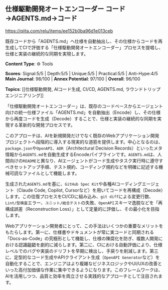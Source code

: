 ## 仕様駆動開発オートエンコーダー コード→AGENTS.md→コード

https://qiita.com/relu/items/ee152b0ba96d1e013ceb

既存コードから「AGENTS.md」へ仕様を自動抽出し、その仕様からコードを再生成してCIで評価する「仕様駆動開発オートエンコーダー」プロセスを提唱し、仕様と実装の継続的な同期を実現します。

**Content Type**: ⚙️ Tools

**Scores**: Signal:5/5 | Depth:5/5 | Unique:5/5 | Practical:5/5 | Anti-Hype:4/5
**Main Journal**: 98/100 | **Annex Potential**: 97/100 | **Overall**: 96/100

**Topics**: [[仕様駆動開発, AIコード生成, CI/CD, AGENTS.md, ラウンドトリップエンジニアリング]]

「仕様駆動開発オートエンコーダー」は、既存のコードベースからエージェント向けの統一仕様ファイル「AGENTS.md」を自動抽出（Encode）し、その仕様から再度コードを生成（Decode）することで、仕様と実装の継続的な同期を実現する革新的な開発プロセスです。

このアプローチは、AIを新規開発だけでなく既存のWebアプリケーション開発プロジェクトへ段階的に導入する現実的な道筋を提供します。中心となるのは、`package.json`や`OpenAPI`、`ADR`（Architectural Decision Records）といったメタ情報から`AGENTS.md`を自動生成するEncodeパイプラインです。`AGENTS.md`は、人間向けの`README`と異なり、AIエージェントがコード生成やタスク実行時に遵守すべきセットアップ手順、テスト規約、コーディング規約などを明確に記述する機械可読なファイルとして機能します。

生成された`AGENTS.md`を基に、`GitHub Spec Kit`や各種AIコーディングエージェント（Claude Code, Copilot, Cursorなど）を用いてコードを再構成（Decode）します。この往復プロセスをCI/CDに組み込み、`git diff`による変更行数、`Lint/型検査`エラー、`ユニット/結合テスト`の失敗、`OpenAPI`スキーマ逸脱などを「再構成誤差（Reconstruction Loss）」として定量的に評価し、その最小化を目指します。

Webアプリケーション開発者にとって、この手法はいくつかの重要なメリットをもたらします。第一に、仕様書やドキュメントが常に実コードと同期される「Docs-as-Code」の究極形として機能し、仕様の陳腐化を防ぎ、複数人開発における認識齟齬を劇的に減らします。第二に、CIにおける自動評価により、仕様レベルでのバグや実装のドリフトを早期に検出し、手戻りを削減します。第三に、定型的なコード生成やAPIクライアント生成（`OpenAPI Generator`など）を自動化することで、エンジニアはより複雑なビジネスロジックやUI/UXの改善といった高付加価値な作業に集中できるようになります。このフレームワークは、AIを活用しつつ、品質と効率を両立させる実践的なアプローチとして注目されます。